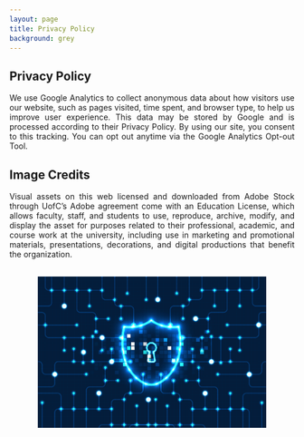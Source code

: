 ```yaml
---
layout: page
title: Privacy Policy
background: grey
---
```


## Privacy Policy

<p style="text-align: justify;">We use Google Analytics to collect anonymous data about how visitors use our website, such as pages visited, time spent, and browser type, to help us improve user experience. This data may be stored by Google and is processed according to their Privacy Policy. By using our site, you consent to this tracking. You can opt out anytime via the Google Analytics Opt-out Tool.</p>

## Image Credits

<p style="text-align: justify;">Visual assets on this web licensed and downloaded from Adobe Stock through UofC’s Adobe agreement come with an Education License, which allows faculty, staff, and students to use, reproduce, archive, modify, and display the asset for purposes related to their professional, academic, and course work at the university, including use in marketing and promotional materials, presentations, decorations, and digital productions that benefit the organization.</p>

<br />
<center><img src="assets/img/site/privacy.png" width="80%"></center>